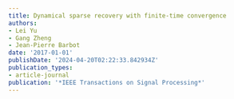 ```yaml
---
title: Dynamical sparse recovery with finite-time convergence
authors:
- Lei Yu
- Gang Zheng
- Jean-Pierre Barbot
date: '2017-01-01'
publishDate: '2024-04-20T02:22:33.842934Z'
publication_types:
- article-journal
publication: '*IEEE Transactions on Signal Processing*'
---
```

